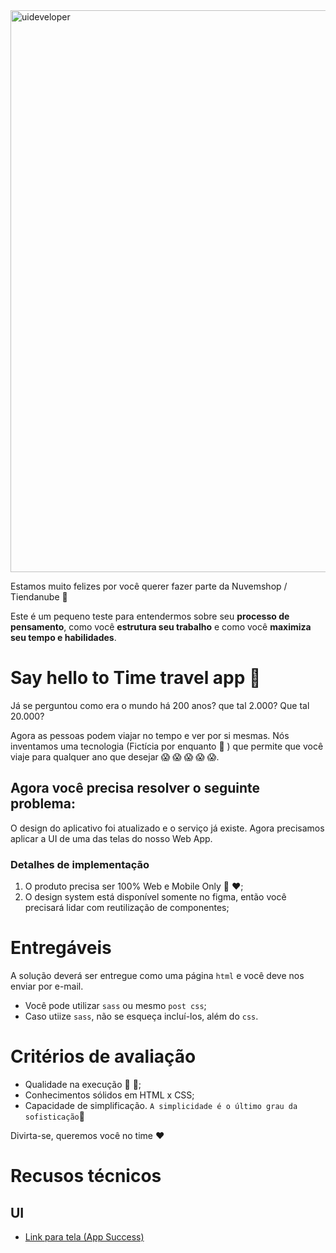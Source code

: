<img width="899" alt="uideveloper" src="https://user-images.githubusercontent.com/14277806/141531708-229f496b-e4da-463d-b0bf-335439d1c83c.png">



Estamos muito felizes por você querer fazer parte da Nuvemshop / Tiendanube 🎉

Este é um pequeno teste para entendermos sobre seu **processo de pensamento**, como você **estrutura seu trabalho** e como você **maximiza seu tempo e habilidades**. 

# Say hello to Time travel app 👋

Já se perguntou como era o mundo há 200 anos? que tal 2.000? Que tal 20.000? 

Agora as pessoas podem viajar no tempo e ver por si mesmas. Nós inventamos uma tecnologia (Fictícia por enquanto 🤷 ) que permite que você viaje para qualquer ano que desejar 😱 😱 😱 😱 😱.


## Agora você precisa resolver o seguinte problema:

O design do aplicativo foi atualizado e o serviço já existe. Agora precisamos aplicar a UI de uma das telas do nosso Web App.

### Detalhes de implementação

1. O produto precisa ser 100% Web e Mobile Only 📱 ❤️;
2. O design system está disponível somente no figma, então você precisará lidar com reutilização de componentes;

# Entregáveis

A solução deverá ser entregue como uma página `html` e você deve nos enviar por e-mail.

- Você pode utilizar `sass` ou mesmo `post css`;
- Caso utiize `sass`, não se esqueça incluí-los, além do `css`. 


# Critérios de avaliação

- Qualidade na execução 💪 🧠;
- Conhecimentos sólidos em HTML x CSS;
- Capacidade de simplificação. `A simplicidade é o último grau da sofisticação`🙌


Divirta-se, queremos você no time ❤️ 


# Recusos técnicos

## UI
- [Link para tela (App Success)](https://www.figma.com/file/0RVWcfnRct81SW6RsPrWcC/?node-id=60%3A6449)
